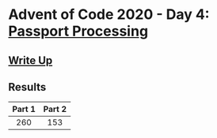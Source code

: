 # Advent of Code 2020 - Day 4: [Passport Processing](https://adventofcode.com/2020/day/4)

## [Write Up](https://github.com/CodingAP/advent-of-code/blob/main/writeups/2020/day4_writeup.md)
## Results
| Part 1 | Part 2 | 
|:---:|:---:|
| 260 | 153 |